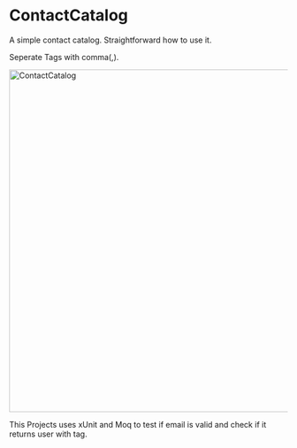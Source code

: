 # ContactCatalog
A simple contact catalog. Straightforward how to use it.

Seperate Tags with comma(,).

<img width="1103" height="619" alt="ContactCatalog" src="https://github.com/user-attachments/assets/ba0d575e-c2c5-4f29-825d-151907ba5d91" />


This Projects uses xUnit and Moq to test if email is valid and check if it returns user with tag.
